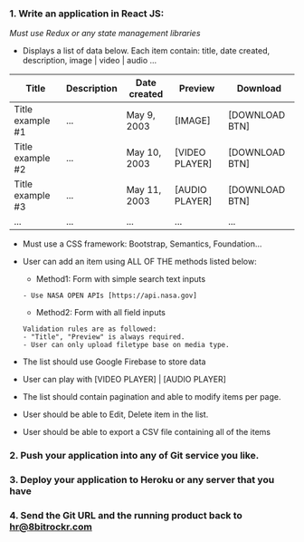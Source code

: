### 1. Write an application in React JS:

*Must use Redux or any state management libraries*

- Displays a list of data below. Each item contain: title, date created, description, image | video | audio ...

Title             |  Description    |  Date created   |  Preview          |  Download         |
------------------|-----------------|-----------------|-------------------|-------------------|
Title example #1  |  ...            |  May 9, 2003    |  [IMAGE]          |  [DOWNLOAD BTN]   |
Title example #2  |  ...            |  May 10, 2003   |  [VIDEO PLAYER]   |  [DOWNLOAD BTN]   |
Title example #3  |  ...            |  May 11, 2003   |  [AUDIO PLAYER]   |  [DOWNLOAD BTN]   |
...               |  ...            |  ...            |  ...              |  ...              |

- Must use a CSS framework: Bootstrap, Semantics, Foundation...

- User can add an item using ALL OF THE methods listed below:

  - Method1: Form with simple search text inputs
  ```
  - Use NASA OPEN APIs [https://api.nasa.gov]
  ```
  
  - Method2: Form with all field inputs
  ```
  Validation rules are as followed:
  - "Title", "Preview" is always required.
  - User can only upload filetype base on media type.
  ```
- The list should use Google Firebase to store data

- User can play with [VIDEO PLAYER] | [AUDIO PLAYER]

- The list should contain pagination and able to modify items per page.

- User should be able to Edit, Delete item in the list.

- User should be able to export a CSV file containing all of the items

### 2. Push your application into any of Git service you like.
### 3. Deploy your application to Heroku or any server that you have
### 4. Send the Git URL and the running product back to hr@8bitrockr.com